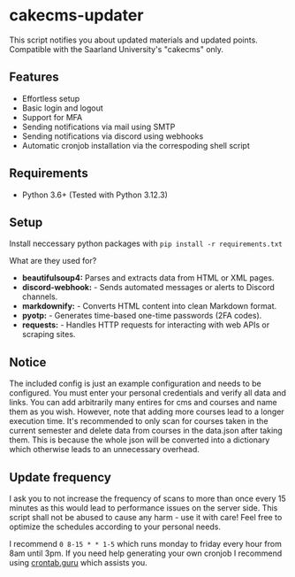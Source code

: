 # cakecms-updater

This script notifies you about updated materials and updated points.
Compatible with the Saarland University's "cakecms" only.

## Features

-   Effortless setup
-   Basic login and logout
-   Support for MFA
-   Sending notifications via mail using SMTP
-   Sending notifications via discord using webhooks
-   Automatic cronjob installation via the correspoding shell script

## Requirements

-   Python 3.6+ (Tested with Python 3.12.3)

## Setup

Install neccessary python packages with `pip install -r requirements.txt`

What are they used for?

-   **beautifulsoup4:** Parses and extracts data from HTML or XML pages.
-   **discord-webhook:** - Sends automated messages or alerts to Discord channels.
-   **markdownify:** - Converts HTML content into clean Markdown format.
-   **pyotp:** - Generates time-based one-time passwords (2FA codes).
-   **requests:** - Handles HTTP requests for interacting with web APIs or scraping sites.

## Notice

The included config is just an example configuration and needs to be configured. You must enter your personal credentials and verify all data and links. You can add arbitrarily many entires for cms and courses and name them as you wish. However, note that adding more courses lead to a longer execution time. It's recommended to only scan for courses taken in the current semester and delete data from courses in the data.json after taking them. This is because the whole json will be converted into a dictionary which otherwise leads to an unnecessary overhead.

## Update frequency

I ask you to not increase the frequency of scans to more than once every 15 minutes as this would lead to performance issues on the server side. This script shall not be abused to cause any harm - use it with care!
Feel free to optimize the schedules according to your personal needs.

I recommend `0 8-15 * * 1-5` which runs monday to friday every hour from 8am until 3pm.
If you need help generating your own cronjob I recommend using [crontab.guru](https://crontab.guru/#) which assists you.
